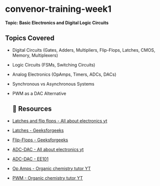 # convenor-training-week1

**Topic: Basic Electronics and Digital Logic Circuits**

##  Topics Covered

- Digital Circuits (Gates, Adders, Multipliers, Flip-Flops, Latches, CMOS, Memory, Multiplexers)
- Logic Circuits (FSMs, Switching Circuits)
- Analog Electronics (OpAmps, Timers, ADCs, DACs)
- Synchronous vs Asynchronous Systems
- PWM as a DAC Alternative

  ## 🔗 Resources

- [Latches and flip flops - All about electronics yt](https://youtu.be/LTtuYeSmJ2g?si=UNq8mINmK0RAwN_6)
- [Latches - Geeksforgeeks](https://www.geeksforgeeks.org/latches-in-digital-logic/)
- [Flip-Flops - Geeksforgeeks](https://www.geeksforgeeks.org/flip-flop-types-their-conversion-and-applications/)
- [ADC-DAC - All about electronics yt](https://www.youtube.com/watch?v=HicZcgdGxZY&list=PLwjK_iyK4LLBC_so3odA64E2MLgIRKafl)
- [ADC-DAC - EE101](https://www.ee.iitb.ac.in/~sequel/ee101/ee101_dac_1.pdf)
- [Op Amps - Organic chemistry tutor YT](https://www.youtube.com/watch?v=idJEMYhrIfs)
- [PWM - Organic chemistry tutor YT ](https://www.youtube.com/watch?v=pFl-swR8BRo)
